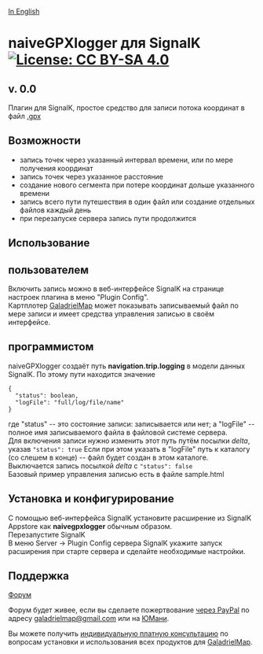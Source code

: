 [In English](https://github.com/VladimirKalachikhin/naiveGPXlogger/blob/master/README.md)  
# naiveGPXlogger для SignalK [![License: CC BY-SA 4.0](https://img.shields.io/badge/License-CC%20BY--SA%204.0-lightgrey.svg)](https://creativecommons.org/licenses/by-sa/4.0/)


## v. 0.0
Плагин для SignalK, простое средство для записи потока координат в файл [.gpx](https://www.topografix.com/gpx.asp)

## Возможности
* запись точек через указанный интервал времени, или по мере получения координат
* запись точек через указанное расстояние
* создание нового сегмента при потере координат дольше указанного времени
* запись всего пути путешествия в один файл или создание отдельных файлов каждый день
* при перезапуске сервера запись пути продолжится

## Использование
## пользователем
Включить запись можно в веб-интерфейсе SignalK на странице настроек плагина в меню "Plugin Config".  
Картплотер [GaladrielMap](https://www.npmjs.com/package/galadrielmap_sk) может показывать записываемый файл по мере записи и имеет средства управления записью в своём интерфейсе.

## программистом
naiveGPXlogger создаёт путь **navigation.trip.logging** в модели данных SignalK. По этому пути находится значение

```
{
  "status": boolean,   
  "logFile": "full/log/file/name"
}
```

где "status" -- это состояние записи: записывается или нет; а "logFile" -- полное имя записываемого файла в файловой системе сервера.  
Для включения записи нужно изменить этот путь путём посылки _delta_, указав `"status": true` Если при этом указать в "logFile" путь к каталогу (со слешем в конце) -- файл будет создан в этом каталоге.  
Выключается запись посылкой _delta_ с `"status": false`  
Базовый пример управления записью есть в файле sample.html

## Установка и конфигурирование
С помощью веб-интерфейса SignalK установите расширение из  SignalK Appstore как **naivegpxlogger** обычным образом.  
Перезапустите SignalK  
В меню Server -> Plugin Config сервера SignalK укажите запуск расширения при старте сервера и сделайте необходимые настройки.

## Поддержка

[Форум](https://github.com/VladimirKalachikhin/Galadriel-map/discussions)

Форум будет живее, если вы сделаете пожертвование [через PayPal](https://paypal.me/VladimirKalachikhin) по адресу [galadrielmap@gmail.com](mailto:galadrielmap@gmail.com) или на [ЮМани](https://yasobe.ru/na/galadrielmap).

Вы можете получить [индивидуальную платную консультацию](https://kwork.ru/training-consulting/20093293/konsultatsii-po-ustanovke-i-ispolzovaniyu-galadrielmap) по вопросам установки и использования всех продуктов для [GaladrielMap](https://www.npmjs.com/package/galadrielmap_sk).
